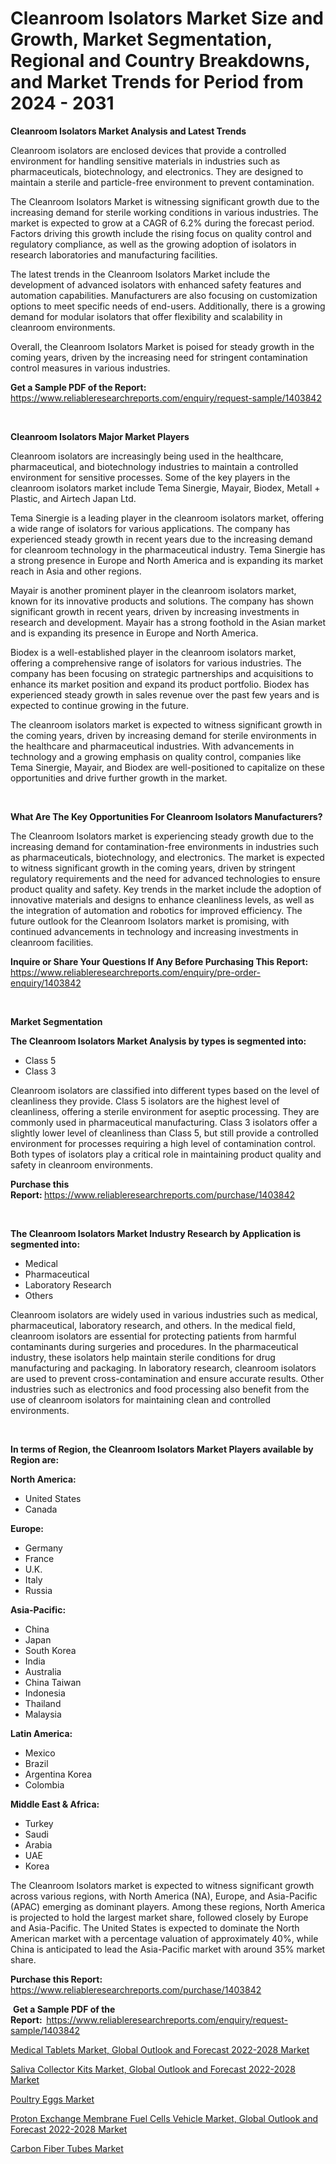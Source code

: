 <p><h1>Cleanroom Isolators Market Size and Growth, Market Segmentation, Regional and Country Breakdowns, and Market Trends for Period from 2024 -  2031</h1></p><p><strong>Cleanroom Isolators Market Analysis and Latest Trends</strong></p>
<p><p>Cleanroom isolators are enclosed devices that provide a controlled environment for handling sensitive materials in industries such as pharmaceuticals, biotechnology, and electronics. They are designed to maintain a sterile and particle-free environment to prevent contamination.</p><p>The Cleanroom Isolators Market is witnessing significant growth due to the increasing demand for sterile working conditions in various industries. The market is expected to grow at a CAGR of 6.2% during the forecast period. Factors driving this growth include the rising focus on quality control and regulatory compliance, as well as the growing adoption of isolators in research laboratories and manufacturing facilities.</p><p>The latest trends in the Cleanroom Isolators Market include the development of advanced isolators with enhanced safety features and automation capabilities. Manufacturers are also focusing on customization options to meet specific needs of end-users. Additionally, there is a growing demand for modular isolators that offer flexibility and scalability in cleanroom environments.</p><p>Overall, the Cleanroom Isolators Market is poised for steady growth in the coming years, driven by the increasing need for stringent contamination control measures in various industries.</p></p>
<p><strong>Get a Sample PDF of the Report:&nbsp;</strong> <a href="https://www.reliableresearchreports.com/enquiry/request-sample/1403842">https://www.reliableresearchreports.com/enquiry/request-sample/1403842</a></p>
<p>&nbsp;</p>
<p><strong>Cleanroom Isolators Major Market Players</strong></p>
<p><p>Cleanroom isolators are increasingly being used in the healthcare, pharmaceutical, and biotechnology industries to maintain a controlled environment for sensitive processes. Some of the key players in the cleanroom isolators market include Tema Sinergie, Mayair, Biodex, Metall + Plastic, and Airtech Japan Ltd.</p><p>Tema Sinergie is a leading player in the cleanroom isolators market, offering a wide range of isolators for various applications. The company has experienced steady growth in recent years due to the increasing demand for cleanroom technology in the pharmaceutical industry. Tema Sinergie has a strong presence in Europe and North America and is expanding its market reach in Asia and other regions.</p><p>Mayair is another prominent player in the cleanroom isolators market, known for its innovative products and solutions. The company has shown significant growth in recent years, driven by increasing investments in research and development. Mayair has a strong foothold in the Asian market and is expanding its presence in Europe and North America.</p><p>Biodex is a well-established player in the cleanroom isolators market, offering a comprehensive range of isolators for various industries. The company has been focusing on strategic partnerships and acquisitions to enhance its market position and expand its product portfolio. Biodex has experienced steady growth in sales revenue over the past few years and is expected to continue growing in the future.</p><p>The cleanroom isolators market is expected to witness significant growth in the coming years, driven by increasing demand for sterile environments in the healthcare and pharmaceutical industries. With advancements in technology and a growing emphasis on quality control, companies like Tema Sinergie, Mayair, and Biodex are well-positioned to capitalize on these opportunities and drive further growth in the market.</p></p>
<p>&nbsp;</p>
<p><strong>What Are The Key Opportunities For Cleanroom Isolators Manufacturers?</strong></p>
<p><p>The Cleanroom Isolators market is experiencing steady growth due to the increasing demand for contamination-free environments in industries such as pharmaceuticals, biotechnology, and electronics. The market is expected to witness significant growth in the coming years, driven by stringent regulatory requirements and the need for advanced technologies to ensure product quality and safety. Key trends in the market include the adoption of innovative materials and designs to enhance cleanliness levels, as well as the integration of automation and robotics for improved efficiency. The future outlook for the Cleanroom Isolators market is promising, with continued advancements in technology and increasing investments in cleanroom facilities.</p></p>
<p><strong>Inquire or Share Your Questions If Any Before Purchasing This Report:</strong> <a href="https://www.reliableresearchreports.com/enquiry/pre-order-enquiry/1403842">https://www.reliableresearchreports.com/enquiry/pre-order-enquiry/1403842</a></p>
<p>&nbsp;</p>
<p><strong>Market Segmentation</strong></p>
<p><strong>The Cleanroom Isolators Market Analysis by types is segmented into:</strong></p>
<p><ul><li>Class 5</li><li>Class 3</li></ul></p>
<p><p>Cleanroom isolators are classified into different types based on the level of cleanliness they provide. Class 5 isolators are the highest level of cleanliness, offering a sterile environment for aseptic processing. They are commonly used in pharmaceutical manufacturing. Class 3 isolators offer a slightly lower level of cleanliness than Class 5, but still provide a controlled environment for processes requiring a high level of contamination control. Both types of isolators play a critical role in maintaining product quality and safety in cleanroom environments.</p></p>
<p><strong>Purchase this Report:&nbsp;</strong><a href="https://www.reliableresearchreports.com/purchase/1403842">https://www.reliableresearchreports.com/purchase/1403842</a></p>
<p>&nbsp;</p>
<p><strong>The Cleanroom Isolators Market Industry Research by Application is segmented into:</strong></p>
<p><ul><li>Medical</li><li>Pharmaceutical</li><li>Laboratory Research</li><li>Others</li></ul></p>
<p><p>Cleanroom isolators are widely used in various industries such as medical, pharmaceutical, laboratory research, and others. In the medical field, cleanroom isolators are essential for protecting patients from harmful contaminants during surgeries and procedures. In the pharmaceutical industry, these isolators help maintain sterile conditions for drug manufacturing and packaging. In laboratory research, cleanroom isolators are used to prevent cross-contamination and ensure accurate results. Other industries such as electronics and food processing also benefit from the use of cleanroom isolators for maintaining clean and controlled environments.</p></p>
<p>&nbsp;</p>
<p><strong>In terms of Region, the Cleanroom Isolators Market Players available by Region are:</strong></p>
<p>
    <p> <strong> North America: </strong>
        <ul>
            <li>United States</li>
            <li>Canada</li>
        </ul>
        </p> 
    <p> <strong> Europe: </strong>
        <ul>
            <li>Germany</li>
            <li>France</li>
            <li>U.K.</li>
            <li>Italy</li>
            <li>Russia</li>
        </ul>
        </p> 
    <p> <strong> Asia-Pacific: </strong>
        <ul>
            <li>China</li>
            <li>Japan</li>
            <li>South Korea</li>
            <li>India</li>
            <li>Australia</li>
            <li>China Taiwan</li>
            <li>Indonesia</li>
            <li>Thailand</li>
            <li>Malaysia</li>
        </ul>
        </p> 
    <p> <strong> Latin America: </strong>
        <ul>
            <li>Mexico</li>
            <li>Brazil</li>
            <li>Argentina Korea</li>
            <li>Colombia</li>
        </ul>
        </p> 
    <p> <strong> Middle East & Africa: </strong>
        <ul>
            <li>Turkey</li>
            <li>Saudi</li>
            <li>Arabia</li>
            <li>UAE</li>
            <li>Korea</li>
        </ul>
    </p>
    </p>
<p><p>The Cleanroom Isolators market is expected to witness significant growth across various regions, with North America (NA), Europe, and Asia-Pacific (APAC) emerging as dominant players. Among these regions, North America is projected to hold the largest market share, followed closely by Europe and Asia-Pacific. The United States is expected to dominate the North American market with a percentage valuation of approximately 40%, while China is anticipated to lead the Asia-Pacific market with around 35% market share.</p></p>
<p><strong>Purchase this Report: </strong><a href="https://www.reliableresearchreports.com/purchase/1403842">https://www.reliableresearchreports.com/purchase/1403842</a></p>
<p>&nbsp;<strong>Get a Sample PDF of the Report:&nbsp;&nbsp;</strong><a href="https://www.reliableresearchreports.com/enquiry/request-sample/1403842">https://www.reliableresearchreports.com/enquiry/request-sample/1403842</a></p>
<p><strong></strong></p>
<p><p><a href="https://simplistic-meeting-7ee.notion.site/Medical-Tablets-Market-Global-Outlook-and-Forecast-2022-2028-Market-Size-Growth-and-Forecast-from--9234b640d43e4f42a9f996bc5bf9d9a9">Medical Tablets Market, Global Outlook and Forecast 2022-2028 Market</a></p><p><a href="https://fuschia-pecorino-a6d.notion.site/Saliva-Collector-Kits-Market-Global-Outlook-and-Forecast-2022-2028-Market-A-Comprehensive-Report-o-0fbfc46a43c24d5789f2dd602a8ed14c">Saliva Collector Kits Market, Global Outlook and Forecast 2022-2028 Market</a></p><p><a href="https://view.publitas.com/reportprime-1/poultry-eggs-market-offer-valuable-insights-into-market-size-market-share-market-trends-and-projections-spanning-from-2024-to-2031/">Poultry Eggs Market</a></p><p><a href="https://five-trouble-98a.notion.site/Proton-Exchange-Membrane-Fuel-Cells-Vehicle-Market-Global-Outlook-and-Forecast-2022-2028-Market-Siz-a73c200b04b743799aec4d9d502430ef">Proton Exchange Membrane Fuel Cells Vehicle Market, Global Outlook and Forecast 2022-2028 Market</a></p><p><a href="https://view.publitas.com/reportprime-1/decoding-the-carbon-fiber-tubes-market-a-deep-dive-into-the-latest-market-trends-market-segmentation-and-competitive-analysis/">Carbon Fiber Tubes Market</a></p></p>